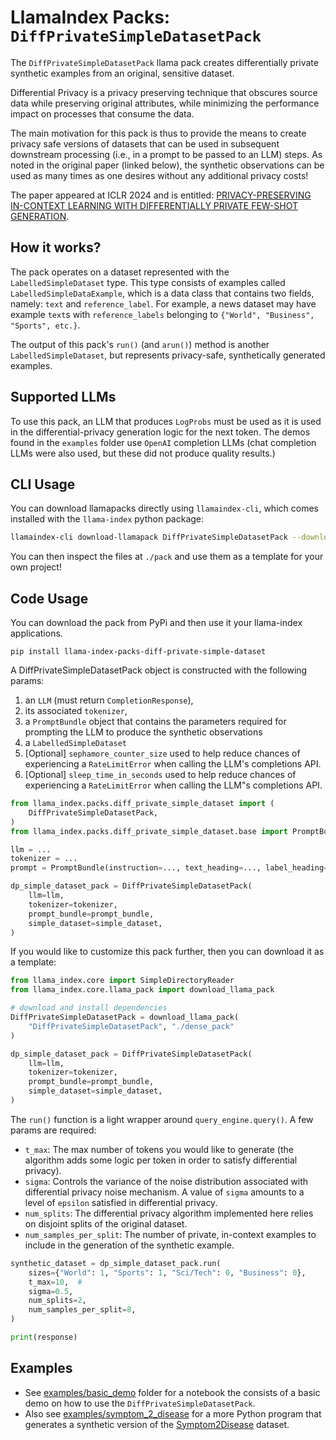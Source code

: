 # LlamaIndex Packs: `DiffPrivateSimpleDatasetPack`

The `DiffPrivateSimpleDatasetPack` llama pack creates differentially private synthetic
examples from an original, sensitive dataset.

Differential Privacy is a privacy preserving technique that obscures source data
while preserving original attributes, while minimizing the performance impact on
processes that consume the data.

The main motivation for this pack is thus to provide the means to create privacy
safe versions of datasets that can be used in subsequent downstream processing
(i.e., in a prompt to be passed to an LLM) steps. As noted in the original paper (linked below), the synthetic observations can be used as many times as one desires without any additional privacy costs!

The paper appeared at ICLR 2024 and is entitled:
[PRIVACY-PRESERVING IN-CONTEXT LEARNING WITH DIFFERENTIALLY PRIVATE FEW-SHOT GENERATION](https://openreview.net/pdf?id=oZtt0pRnOl).

## How it works?

The pack operates on a dataset represented with the `LabelledSimpleDataset` type.
This type consists of examples called `LabelledSimpleDataExample`, which is a data
class that contains two fields, namely: `text` and `reference_label`. For example,
a news dataset may have example `text`s with `reference_labels` belonging to
`{"World", "Business", "Sports", etc.}`.

The output of this pack's `run()` (and `arun()`) method is another `LabelledSimpleDataset`,
but represents privacy-safe, synthetically generated examples.

## Supported LLMs

To use this pack, an LLM that produces `LogProbs` must be used as it is used in
the differential-privacy generation logic for the next token. The demos found in
the `examples` folder use `OpenAI` completion LLMs (chat completion LLMs were
also used, but these did not produce quality results.)

## CLI Usage

You can download llamapacks directly using `llamaindex-cli`, which comes installed with the `llama-index` python package:

```bash
llamaindex-cli download-llamapack DiffPrivateSimpleDatasetPack --download-dir ./pack
```

You can then inspect the files at `./pack` and use them as a template for your own project!

## Code Usage

You can download the pack from PyPi and then use it your llama-index applications.

```
pip install llama-index-packs-diff-private-simple-dataset
```

A DiffPrivateSimpleDatasetPack object is constructed with the following params:

1. an `LLM` (must return `CompletionResponse`),
2. its associated `tokenizer`,
3. a `PromptBundle` object that contains the parameters required for prompting the LLM to produce the synthetic observations
4. a `LabelledSimpleDataset`
5. [Optional] `sephamore_counter_size` used to help reduce chances of experiencing a `RateLimitError` when calling the LLM's completions API.
6. [Optional] `sleep_time_in_seconds` used to help reduce chances of experiencing a `RateLimitError` when calling the LLM"s completions API.

```python
from llama_index.packs.diff_private_simple_dataset import (
    DiffPrivateSimpleDatasetPack,
)
from llama_index.packs.diff_private_simple_dataset.base import PromptBundle

llm = ...
tokenizer = ...
prompt = PromptBundle(instruction=..., text_heading=..., label_heading=...)

dp_simple_dataset_pack = DiffPrivateSimpleDatasetPack(
    llm=llm,
    tokenizer=tokenizer,
    prompt_bundle=prompt_bundle,
    simple_dataset=simple_dataset,
)
```

If you would like to customize this pack further, then you can download it as a
template:

```python
from llama_index.core import SimpleDirectoryReader
from llama_index.core.llama_pack import download_llama_pack

# download and install dependencies
DiffPrivateSimpleDatasetPack = download_llama_pack(
    "DiffPrivateSimpleDatasetPack", "./dense_pack"
)

dp_simple_dataset_pack = DiffPrivateSimpleDatasetPack(
    llm=llm,
    tokenizer=tokenizer,
    prompt_bundle=prompt_bundle,
    simple_dataset=simple_dataset,
)
```

The `run()` function is a light wrapper around `query_engine.query()`. A few
params are required:

- `t_max`: The max number of tokens you would like to generate (the algorithm adds some logic per token in order to satisfy differential privacy).
- `sigma`: Controls the variance of the noise distribution associated with differential privacy noise mechanism. A value of `sigma` amounts to a level of `epsilon` satisfied in differential privacy.
- `num_splits`: The differential privacy algorithm implemented here relies on disjoint splits of the original dataset.
- `num_samples_per_split`: The number of private, in-context examples to include in the generation of the synthetic example.

```python
synthetic_dataset = dp_simple_dataset_pack.run(
    sizes={"World": 1, "Sports": 1, "Sci/Tech": 0, "Business": 0},
    t_max=10,  #
    sigma=0.5,
    num_splits=2,
    num_samples_per_split=8,
)

print(response)
```

## Examples

- See [examples/basic_demo](https://github.com/run-llama/llama_index/tree/main/llama-index-packs/llama-index-packs-diff-private-simple-dataset/examples/basic_demo) folder for a notebook the consists of a basic demo
  on how to use the `DiffPrivateSimpleDatasetPack`.
- Also see [examples/symptom_2_disease](https://github.com/run-llama/llama_index/tree/main/llama-index-packs/llama-index-packs-diff-private-simple-dataset/examples/symptom_2_disease) for a more Python program that generates
  a synthetic version of the [Symptom2Disease](https://www.kaggle.com/datasets/niyarrbarman/symptom2disease) dataset.
